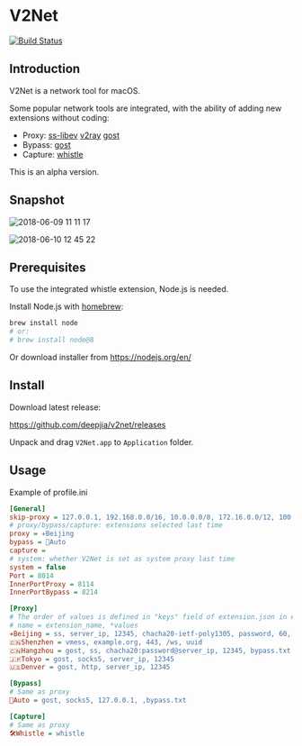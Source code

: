 # V2Net
[![Build Status](https://travis-ci.org/deepjia/v2net.svg?branch=master)](https://travis-ci.org/deepjia/v2net)

## Introduction
V2Net is a network tool for macOS.

Some popular network tools are integrated, with the ability of adding new extensions without coding:

* Proxy:
[ss-libev](https://github.com/shadowsocks/shadowsocks-libev)
[v2ray](https://www.v2ray.com)
[gost](https://github.com/ginuerzh/gost/tree/2.6)
* Bypass:
[gost](https://github.com/ginuerzh/gost/tree/2.6)
* Capture:
[whistle](https://github.com/avwo/whistle)

This is an alpha version.

## Snapshot
![2018-06-09 11 11 17](https://user-images.githubusercontent.com/1452602/41194013-bad6c36c-6c47-11e8-85fe-83c47788e793.png)

![2018-06-10 12 45 22](https://user-images.githubusercontent.com/1452602/41194011-ba955c06-6c47-11e8-9419-3795d344de15.png)

## Prerequisites
To use the integrated whistle extension, Node.js is needed.

Install Node.js with [homebrew](https://brew.sh/):

```bash
brew install node
# or:
# brew install node@8
```

Or download installer from <https://nodejs.org/en/>

## Install
Download latest release:

<https://github.com/deepjia/v2net/releases>

Unpack and drag `V2Net.app` to `Application` folder.

## Usage
Example of profile.ini
```ini
[General]
skip-proxy = 127.0.0.1, 192.168.0.0/16, 10.0.0.0/8, 172.16.0.0/12, 100.64.0.0/10, localhost, *.local, ::ffff:0:0:0:0/1, ::ffff:128:0:0:0/1
# proxy/bypass/capture: extensions selected last time
proxy = ✈️Beijing
bypass = 🚄Auto
capture =
# system: whether V2Net is set as system proxy last time
system = false
Port = 8014
InnerPortProxy = 8114
InnerPortBypass = 8214

[Proxy]
# The order of values is defined in "keys" field of extension.json in extension folders
# name = extension_name, *values
✈️Beijing = ss, server_ip, 12345, chacha20-ietf-poly1305, password, 60, true
🇨🇳Shenzhen = vmess, example.org, 443, /ws, uuid
🇨🇳Hangzhou = gost, ss, chacha20:password@server_ip, 12345, bypass.txt
🇯🇵Tokyo = gost, socks5, server_ip, 12345
🇺🇸Denver = gost, http, server_ip, 12345

[Bypass]
# Same as proxy
🚄Auto = gost, socks5, 127.0.0.1, ,bypass.txt

[Capture]
# Same as proxy
🛠️Whistle = whistle

```
